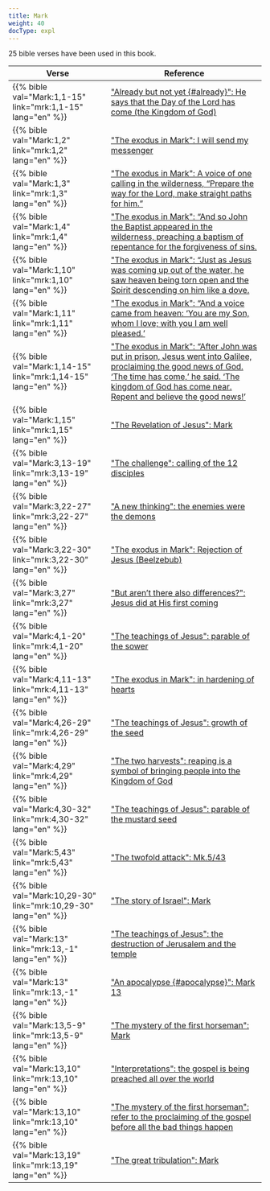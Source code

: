 ```yaml
---
title: Mark
weight: 40
docType: expl
---
```


25 bible verses have been used in this book.

| Verse | Reference |
|-------|-----------|
| {{% bible val="Mark:1,1-15" link="mrk:1,1-15" lang="en" %}} | ["Already but not yet {#already}": He says that the Day of the Lord has come (the Kingdom of God)](/expl/background/israel/jesus-and-the-covenant#already) |
| {{% bible val="Mark:1,2" link="mrk:1,2" lang="en" %}} | ["The exodus in Mark": I will send my messenger](/expl/background/israel/the-second-exodus#70f4) |
| {{% bible val="Mark:1,3" link="mrk:1,3" lang="en" %}} | ["The exodus in Mark": A voice of one calling in the wilderness, “Prepare the way for the Lord, make straight paths for him.”](/expl/background/israel/the-second-exodus#70f4) |
| {{% bible val="Mark:1,4" link="mrk:1,4" lang="en" %}} | ["The exodus in Mark": “And so John the Baptist appeared in the wilderness, preaching a baptism of repentance for the forgiveness of sins.](/expl/background/israel/the-second-exodus#70f4) |
| {{% bible val="Mark:1,10" link="mrk:1,10" lang="en" %}} | ["The exodus in Mark": “Just as Jesus was coming up out of the water, he saw heaven being torn open and the Spirit descending on him like a dove.](/expl/background/israel/the-second-exodus#70f4) |
| {{% bible val="Mark:1,11" link="mrk:1,11" lang="en" %}} | ["The exodus in Mark": “And a voice came from heaven: ‘You are my Son, whom I love; with you I am well pleased.’](/expl/background/israel/the-second-exodus#70f4) |
| {{% bible val="Mark:1,14-15" link="mrk:1,14-15" lang="en" %}} | ["The exodus in Mark": “After John was put in prison, Jesus went into Galilee, proclaiming the good news of God. ‘The time has come,’ he said. ‘The kingdom of God has come near. Repent and believe the good news!’](/expl/background/israel/the-second-exodus#70f4) |
| {{% bible val="Mark:1,15" link="mrk:1,15" lang="en" %}} | ["The Revelation of Jesus": Mark](/expl/content/vision/setting-the-foundation#33b5) |
| {{% bible val="Mark:3,13-19" link="mrk:3,13-19" lang="en" %}} | ["The challenge": calling of the 12 disciples](/expl/background/israel/jesus-and-the-covenant#298a) |
| {{% bible val="Mark:3,22-27" link="mrk:3,22-27" lang="en" %}} | ["A new thinking": the enemies were the demons](/expl/background/israel/jesus-and-the-covenant#a5cc) |
| {{% bible val="Mark:3,22-30" link="mrk:3,22-30" lang="en" %}} | ["The exodus in Mark": Rejection of Jesus (Beelzebub)](/expl/background/israel/the-second-exodus#70f4) |
| {{% bible val="Mark:3,27" link="mrk:3,27" lang="en" %}} | ["But aren’t there also differences?": Jesus did at His first coming](/expl/content/1000y/the-thousand-year-kingdom#e7fd) |
| {{% bible val="Mark:4,1-20" link="mrk:4,1-20" lang="en" %}} | ["The teachings of Jesus": parable of the sower](/expl/background/israel/jesus-and-the-covenant#b343) |
| {{% bible val="Mark:4,11-13" link="mrk:4,11-13" lang="en" %}} | ["The exodus in Mark": in hardening of hearts](/expl/background/israel/the-second-exodus#70f4) |
| {{% bible val="Mark:4,26-29" link="mrk:4,26-29" lang="en" %}} | ["The teachings of Jesus": growth of the seed](/expl/background/israel/jesus-and-the-covenant#b343) |
| {{% bible val="Mark:4,29" link="mrk:4,29" lang="en" %}} | ["The two harvests": reaping is a symbol of bringing people into the Kingdom of God](/expl/content/harvest/gods-army-and-the-seven-angels#833c) |
| {{% bible val="Mark:4,30-32" link="mrk:4,30-32" lang="en" %}} | ["The teachings of Jesus": parable of the mustard seed](/expl/background/israel/jesus-and-the-covenant#b343) |
| {{% bible val="Mark:5,43" link="mrk:5,43" lang="en" %}} | ["The twofold attack": Mk.5/43](/expl/content/beasts/the-nature-of-the-beast-in-the-book-of-revelation#f4be) |
| {{% bible val="Mark:10,29-30" link="mrk:10,29-30" lang="en" %}} | ["The story of Israel": Mark](/appl/topics/hero/who-rules-the-world#af6b) |
| {{% bible val="Mark:13" link="mrk:13,-1" lang="en" %}} | ["The teachings of Jesus": the destruction of Jerusalem and the temple](/expl/background/israel/jesus-and-the-covenant#b343) |
| {{% bible val="Mark:13" link="mrk:13,-1" lang="en" %}} | ["An apocalypse {#apocalypse}": Mark 13](/expl/background/literature/the-book-of-revelation-how-to-read-it#apocalypse) |
| {{% bible val="Mark:13,5-9" link="mrk:13,5-9" lang="en" %}} | ["The mystery of the first horseman": Mark](/expl/content/seals/the-mystery-of-the-four-horse-men#bd9c) |
| {{% bible val="Mark:13,10" link="mrk:13,10" lang="en" %}} | ["Interpretations": the gospel is being preached all over the world](/expl/content/seals/the-mystery-of-the-four-horse-men#1fbb) |
| {{% bible val="Mark:13,10" link="mrk:13,10" lang="en" %}} | ["The mystery of the first horseman": refer to the proclaiming of the gospel before all the bad things happen](/expl/content/seals/the-mystery-of-the-four-horse-men#bd9c) |
| {{% bible val="Mark:13,19" link="mrk:13,19" lang="en" %}} | ["The great tribulation": Mark](/expl/content/army/the-end-time-and-the-great-tribulation#a3b5) |
